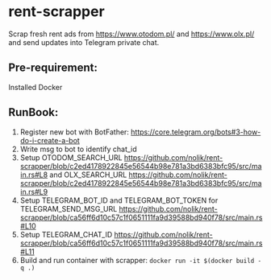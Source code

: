 # rent-scrapper
Scrap fresh rent ads from https://www.otodom.pl/ and https://www.olx.pl/ and send updates into Telegram private chat.

## Pre-requirement:
Installed Docker

## RunBook:
1. Register new bot with BotFather: https://core.telegram.org/bots#3-how-do-i-create-a-bot
2. Write msg to bot to identify chat_id
3. Setup OTODOM_SEARCH_URL https://github.com/nolik/rent-scrapper/blob/c2ed4178922845e56544b98e781a3bd6383bfc95/src/main.rs#L8 and OLX_SEARCH_URL https://github.com/nolik/rent-scrapper/blob/c2ed4178922845e56544b98e781a3bd6383bfc95/src/main.rs#L9
4. Setup TELEGRAM_BOT_ID and TELEGRAM_BOT_TOKEN for TELEGRAM_SEND_MSG_URL https://github.com/nolik/rent-scrapper/blob/ca56ff6d10c57c1f0651111fa9d39588bd940f78/src/main.rs#L10
5. Setup TELEGRAM_CHAT_ID https://github.com/nolik/rent-scrapper/blob/ca56ff6d10c57c1f0651111fa9d39588bd940f78/src/main.rs#L11
6. Build and run container with scrapper: `docker run -it $(docker build -q .)`
